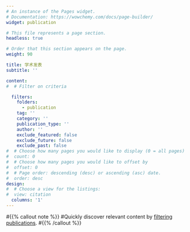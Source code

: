 ```yaml
---
# An instance of the Pages widget.
# Documentation: https://wowchemy.com/docs/page-builder/
widget: publication

# This file represents a page section.
headless: true

# Order that this section appears on the page.
weight: 90

title: 学术发表
subtitle: ''

content:
#  # Filter on criteria

  filters:
    folders:
      - publication
    tag: ''
    category: ''
    publication_type: ''
    author: ''
    exclude_featured: false
    exclude_future: false
    exclude_past: false
#  # Choose how many pages you would like to display (0 = all pages)
#  count: 0
#  # Choose how many pages you would like to offset by
#  offset: 0
#  # Page order: descending (desc) or ascending (asc) date.
#  order: desc
design:
#  # Choose a view for the listings:
#  view: citation
  columns: '1'
---
```


#{{% callout note %}}
#Quickly discover relevant content by [filtering publications](./publication/).
#{{% /callout %}}

